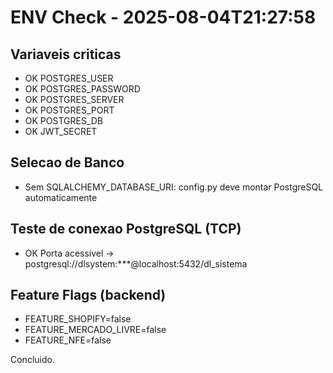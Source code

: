 ﻿# ENV Check - 2025-08-04T21:27:58
## Variaveis criticas
- OK POSTGRES_USER
- OK POSTGRES_PASSWORD
- OK POSTGRES_SERVER
- OK POSTGRES_PORT
- OK POSTGRES_DB
- OK JWT_SECRET

## Selecao de Banco
- Sem SQLALCHEMY_DATABASE_URI: config.py deve montar PostgreSQL automaticamente

## Teste de conexao PostgreSQL (TCP)
- OK Porta acessivel -> postgresql://dlsystem:***@localhost:5432/dl_sistema

## Feature Flags (backend)
- FEATURE_SHOPIFY=false
- FEATURE_MERCADO_LIVRE=false
- FEATURE_NFE=false

Concluido.

